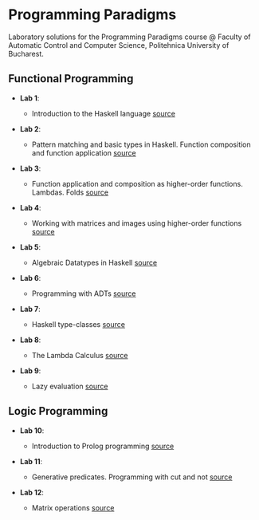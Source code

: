 # Programming Paradigms
Laboratory solutions for the Programming Paradigms course @ Faculty of Automatic Control and Computer Science, Politehnica University of Bucharest.

## Functional Programming
* **Lab 1**: 
  * Introduction to the Haskell language [source](https://github.com/danserboi/Programming-Paradigms/blob/master/lab1.hs?ts=4)
  
* **Lab 2**: 
  * Pattern matching and basic types in Haskell. Function composition and function application [source](https://github.com/danserboi/Programming-Paradigms/blob/master/lab2.hs?ts=4)
  
* **Lab 3**:
  * Function application and composition as higher-order functions. Lambdas. Folds [source](https://github.com/danserboi/Programming-Paradigms/blob/master/lab3.hs?ts=4)

* **Lab 4**:
  * Working with matrices and images using higher-order functions [source](https://github.com/danserboi/Programming-Paradigms/blob/master/lab4.hs?ts=4)

* **Lab 5**:
  * Algebraic Datatypes in Haskell [source](https://github.com/danserboi/Programming-Paradigms/blob/master/lab5.hs?ts=4)

* **Lab 6**:
  * Programming with ADTs [source](https://github.com/danserboi/Programming-Paradigms/blob/master/lab6.hs?ts=4)

* **Lab 7**:
  * Haskell type-classes [source](https://github.com/danserboi/Programming-Paradigms/blob/master/lab7.hs?ts=4)

* **Lab 8**:
  * The Lambda Calculus [source](https://github.com/danserboi/Programming-Paradigms/blob/master/lab8.hs?ts=4)

* **Lab 9**:
  * Lazy evaluation [source](https://github.com/danserboi/Programming-Paradigms/blob/master/lab9.hs?ts=4)

## Logic Programming
* **Lab 10**:
  * Introduction to Prolog programming [source](https://github.com/danserboi/Programming-Paradigms/blob/master/lab10.pl?ts=4)

* **Lab 11**:
  * Generative predicates. Programming with cut and not [source](https://github.com/danserboi/Programming-Paradigms/blob/master/lab11.pl?ts=4)
  
* **Lab 12**:
  * Matrix operations [source](https://github.com/danserboi/Programming-Paradigms/blob/master/lab12.pl?ts=4)
